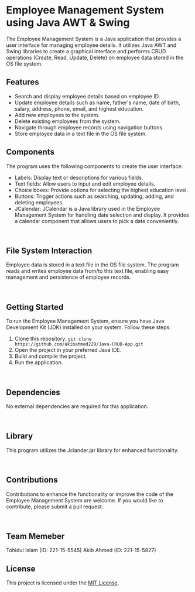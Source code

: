 # Employee Management System using Java AWT & Swing

The Employee Management System is a Java application that provides a user interface for managing employee details. It utilizes Java AWT and Swing libraries to create a graphical interface and performs CRUD operations (Create, Read, Update, Delete) on employee data stored in the OS file system.

## Features

- Search and display employee details based on employee ID.
- Update employee details such as name, father's name, date of birth, salary, address, phone, email, and highest education.
- Add new employees to the system.
- Delete existing employees from the system.
- Navigate through employee records using navigation buttons.
- Store employee data in a text file in the OS file system.

## Components

The program uses the following components to create the user interface:

- Labels: Display text or descriptions for various fields.
- Text fields: Allow users to input and edit employee details.
- Choice boxes: Provide options for selecting the highest education level.
- Buttons: Trigger actions such as searching, updating, adding, and deleting employees.
- JCalendar: JCalendar is a Java library used in the Employee Management System for handling date selection and display. It provides a calendar component that allows users to pick a date conveniently.

<Br/>

## File System Interaction

Employee data is stored in a text file in the OS file system. The program reads and writes employee data from/to this text file, enabling easy management and persistence of employee records.

<Br/>

## Getting Started

To run the Employee Management System, ensure you have Java Development Kit (JDK) installed on your system. Follow these steps:

1. Clone this repository: `git clone https://github.com/akibahmed229/Java-CRUD-App.git`
2. Open the project in your preferred Java IDE.
3. Build and compile the project.
4. Run the application.

<Br/>

## Dependencies

No external dependencies are required for this application.

<Br/>

## Library

This program utilizes the Jclander.jar library for enhanced functionality.

<Br/>

## Contributions

Contributions to enhance the functionality or improve the code of the Employee Management System are welcome. If you would like to contribute, please submit a pull request.

<Br/>

## Team Memeber

Tohidul Islam  (ID: 221-15-5545)
Akib Ahmed (ID: 221-15-5827)

## License

This project is licensed under the [MIT License](LICENSE).
